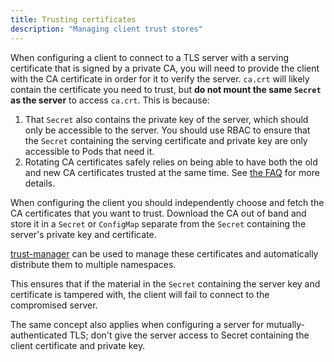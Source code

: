 ```yaml
---
title: Trusting certificates
description: "Managing client trust stores"
---
```


<div className="alert">

When configuring a client to connect to a TLS server with a serving certificate that is signed by a private CA,
you will need to provide the client with the CA certificate in order for it to verify the server.
`ca.crt` will likely contain the certificate you need to trust,
but __do not mount the same `Secret` as the server__ to access `ca.crt`.
This is because:

1. That `Secret` also contains the private key of the server, which should only be accessible to the server.
   You should use RBAC to ensure that the `Secret` containing the serving certificate and private key are only accessible to Pods that need it.
2. Rotating CA certificates safely relies on being able to have both the old and new CA certificates trusted at the same time. See [the FAQ](../faq/README.md#chain-cacrt) for more details.

</div>

When configuring the client you should independently choose and fetch the CA certificates that you want to trust.
Download the CA out of band and store it in a `Secret` or `ConfigMap` separate from the `Secret` containing the server's private key and certificate.

[trust-manager](trust-manager) can be used to manage these certificates and automatically distribute them to multiple namespaces.

This ensures that if the material in the `Secret` containing the server key and certificate is tampered with,
the client will fail to connect to the compromised server.

The same concept also applies when configuring a server for mutually-authenticated TLS;
don't give the server access to Secret containing the client certificate and private key.
